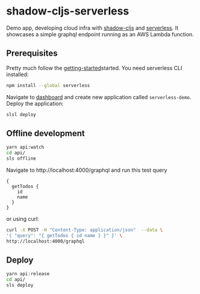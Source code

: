 # shadow-cljs-serverless

Demo app, developing cloud infra with [shadow-cljs](https://shadow-cljs.github.io/docs/UsersGuide.html) and [serverless](https://serverless.com/). It showcases a simple graphql endpoint running as an AWS Lambda function.

## Prerequisites

Pretty much follow the [getting-started](https://serverless.com/framework/docs/getting-started/)started.
You need serverless CLI installed:

```bash
npm install --global serverless
```
Navigate to [dashboard](https://dashboard.serverless.com) and create new application called `serverless-demo`.
Deploy the application:

```bash
slsl deploy
```


## <a name="offline"> Offline development ##

```bash
yarn api:watch
cd api/
sls offline
```

Navigate to http://localhost:4000/graphql and run this test query

```
{
  getTodos {
    id
    name
  }
}
```

or using curl:

```bash
curl -X POST -H "Content-Type: application/json"  --data \
'{ "query": "{ getTodos { id name } }" }' \
http://localhost:4000/graphql
```
## <a name="deploy"> Deploy ##

```bash
yarn api:release
cd api/
sls deploy
```
